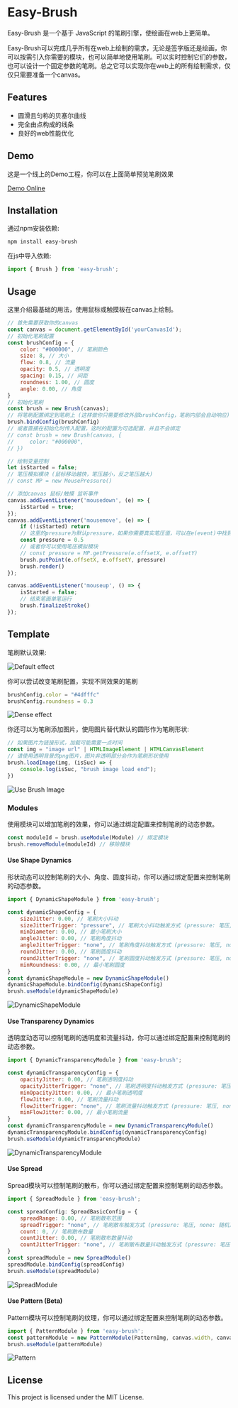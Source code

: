 # Easy-Brush

Easy-Brush 是一个基于 JavaScript 的笔刷引擎，使绘画在web上更简单。

Easy-Brush可以完成几乎所有在web上绘制的需求，无论是签字版还是绘画，你可以按需引入你需要的模块，也可以简单地使用笔刷。可以实时控制它们的参数，也可以设计一个固定参数的笔刷。总之它可以实现你在web上的所有绘制需求，仅仅只需要准备一个canvas。

## Features

- 圆滑且匀称的贝塞尔曲线
- 完全由点构成的线条
- 良好的web性能优化

## Demo
这是一个线上的Demo工程，你可以在上面简单预览笔刷效果

[Demo Online](https://dqlean.github.io/Easy-Brush-Demo/ "Demo Online")


## Installation

通过npm安装依赖:

```shell
npm install easy-brush
```

在js中导入依赖:

```javascript
import { Brush } from 'easy-brush';
```

## Usage

这里介绍最基础的用法，使用鼠标或触摸板在canvas上绘制。

```javascript
// 首先需要获取你的canvas
const canvas = document.getElementById('yourCanvasId');
// 初始化笔刷配置
const brushConfig = {
    color: "#000000", // 笔刷颜色
    size: 8, // 大小
    flow: 0.8, // 流量
    opacity: 0.5, // 透明度
    spacing: 0.15, // 间距
    roundness: 1.00, // 圆度
    angle: 0.00, // 角度
}
// 初始化笔刷
const brush = new Brush(canvas);
// 将笔刷配置绑定到笔刷上 (这样做你只需要修改外部brushConfig，笔刷内部会自动响应)
brush.bindConfig(brushConfig)
// 或者直接在初始化时传入配置，这时的配置为可选配置，并且不会绑定
// const brush = new Brush(canvas, {
//     color: "#000000",
// })

// 绘制变量控制
let isStarted = false;
// 笔压模拟模块 (鼠标移动越快，笔压越小，反之笔压越大)
// const MP = new MousePressure()

// 添加canvas 鼠标/触摸 监听事件
canvas.addEventListener('mousedown', (e) => {
    isStarted = true;
});
canvas.addEventListener('mousemove', (e) => {
    if (!isStarted) return
    // 这里的pressure为默认pressure，如果你需要真实笔压值，可以在e(event)中找到笔压值参数，这通常仅在手写笔模式下存在
    const pressure = 0.5
    // 或者你可以使用笔压模拟模块
    // const pressure = MP.getPressure(e.offsetX, e.offsetY)
    brush.putPoint(e.offsetX, e.offsetY, pressure)
    brush.render()
});

canvas.addEventListener('mouseup', () => {
    isStarted = false;
    // 结束笔画单笔运行
    brush.finalizeStroke()
});
```

## Template
笔刷默认效果:

![Default effect](https://github.com/DQLean/Easy-Brush/blob/main/docs/1.png "Default effect")

你可以尝试改变笔刷配置，实现不同效果的笔刷
```javascript
brushConfig.color = "#4dfffc"
brushConfig.roundness = 0.3
```

![Dense effect](https://github.com/DQLean/Easy-Brush/blob/main/docs/2.png "Change config")

你还可以为笔刷添加图片，使用图片替代默认的圆形作为笔刷形状:
```javascript
// 如果图片为链接形式，加载可能需要一点时间
const img = "image url" | HTMLImageElement | HTMLCanvasElement
// 请使用透明背景的png图片，图片非透明部分会作为笔刷形状使用
brush.loadImage(img, (isSuc) => {
    console.log(isSuc, "brush image load end");
})
```
![Use Brush Image](https://github.com/DQLean/Easy-Brush/blob/main/docs/3.png "Use Brush Image")

### Modules

使用模块可以增加笔刷的效果，你可以通过绑定配置来控制笔刷的动态参数。
```javascript
const moduleId = brush.useModule(Module) // 绑定模块
brush.removeModule(moduleId) // 移除模块
```

#### Use Shape Dynamics
形状动态可以控制笔刷的大小、角度、圆度抖动，你可以通过绑定配置来控制笔刷的动态参数。
```javascript
import { DynamicShapeModule } from 'easy-brush';

const dynamicShapeConfig = {
    sizeJitter: 0.00, // 笔刷大小抖动
    sizeJitterTrigger: "pressure", // 笔刷大小抖动触发方式 (pressure: 笔压, none: 随机)
    minDiameter: 0.00, // 最小笔刷大小
    angleJitter: 0.00, // 笔刷角度抖动
    angleJitterTrigger: "none", // 笔刷角度抖动触发方式 (pressure: 笔压, none: 随机)
    roundJitter: 0.00, // 笔刷圆度抖动
    roundJitterTrigger: "none", // 笔刷圆度抖动触发方式 (pressure: 笔压, none: 随机)
    minRoundness: 0.00, // 最小笔刷圆度
}
const dynamicShapeModule = new DynamicShapeModule()
dynamicShapeModule.bindConfig(dynamicShapeConfig)
brush.useModule(dynamicShapeModule)
```

![DynamicShapeModule](https://github.com/DQLean/Easy-Brush/blob/main/docs/4.png "DynamicShapeModule")

#### Use Transparency Dynamics
透明度动态可以控制笔刷的透明度和流量抖动，你可以通过绑定配置来控制笔刷的动态参数。
```javascript
import { DynamicTransparencyModule } from 'easy-brush';

const dynamicTransparencyConfig = {
    opacityJitter: 0.00, // 笔刷透明度抖动
    opacityJitterTrigger: "none", // 笔刷透明度抖动触发方式 (pressure: 笔压, none: 随机)
    minOpacityJitter: 0.00, // 最小笔刷透明度
    flowJitter: 0.00, // 笔刷流量抖动
    flowJitterTrigger: "none", // 笔刷流量抖动触发方式 (pressure: 笔压, none: 随机)
    minFlowJitter: 0.00, // 最小笔刷流量
}
const dynamicTransparencyModule = new DynamicTransparencyModule()
dynamicTransparencyModule.bindConfig(dynamicTransparencyConfig)
brush.useModule(dynamicTransparencyModule)
```

![DynamicTransparencyModule](https://github.com/DQLean/Easy-Brush/blob/main/docs/5.png "DynamicTransparencyModule")

#### Use Spread
Spread模块可以控制笔刷的散布，你可以通过绑定配置来控制笔刷的动态参数。
```javascript
import { SpreadModule } from 'easy-brush';

const spreadConfig: SpreadBasicConfig = {
    spreadRange: 0.00, // 笔刷散布范围
    spreadTrigger: "none", // 笔刷散布触发方式 (pressure: 笔压, none: 随机)
    count: 0, // 笔刷散布数量
    countJitter: 0.00, // 笔刷散布数量抖动
    countJitterTrigger: "none", // 笔刷散布数量抖动触发方式 (pressure: 笔压, none: 随机)
}
const spreadModule = new SpreadModule()
spreadModule.bindConfig(spreadConfig)
brush.useModule(spreadModule)
```

![SpreadModule](https://github.com/DQLean/Easy-Brush/blob/main/docs/6.png "SpreadModule")

#### Use Pattern (Beta)
Pattern模块可以控制笔刷的纹理，你可以通过绑定配置来控制笔刷的动态参数。
```javascript
import { PatternModule } from 'easy-brush';
const patternModule = new PatternModule(PatternImg, canvas.width, canvas.height)
brush.useModule(patternModule)
```

![Pattern](https://github.com/DQLean/Easy-Brush/blob/main/docs/7.png "Pattern")

## License
This project is licensed under the MIT License.
